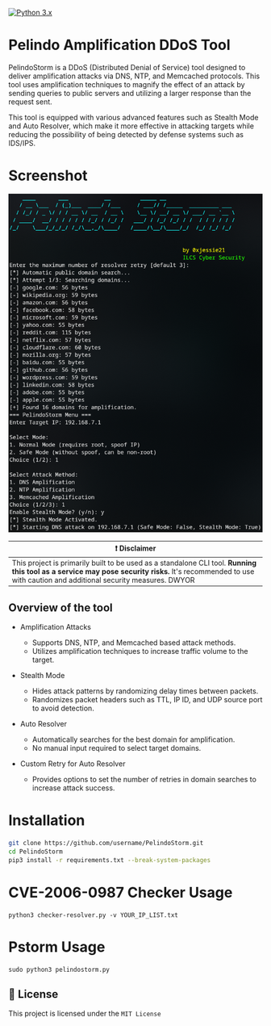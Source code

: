 [![Python 3.x](https://img.shields.io/badge/python-3.x-yellow.svg)](https://www.python.org/)

# Pelindo Amplification DDoS Tool
PelindoStorm is a DDoS (Distributed Denial of Service) tool designed to deliver amplification attacks via DNS, NTP, and Memcached protocols. This tool uses amplification techniques to magnify the effect of an attack by sending queries to public servers and utilizing a larger response than the request sent.

This tool is equipped with various advanced features such as Stealth Mode and Auto Resolver, which make it more effective in attacking targets while reducing the possibility of being detected by defense systems such as IDS/IPS.

# Screenshot
![Pelindo Storm](https://github.com/0xjessie21/Pelindo-Storm/blob/main/PStorm.png)

| :exclamation:  **Disclaimer**  |
|---------------------------------|
| This project is primarily built to be used as a standalone CLI tool. **Running this tool as a service may pose security risks.** It's recommended to use with caution and additional security measures. DWYOR |

## Overview of the tool
* Amplification Attacks
  - Supports DNS, NTP, and Memcached based attack methods.
  - Utilizes amplification techniques to increase traffic volume to the target.

* Stealth Mode
  - Hides attack patterns by randomizing delay times between packets.
  - Randomizes packet headers such as TTL, IP ID, and UDP source port to avoid detection.

* Auto Resolver
  - Automatically searches for the best domain for amplification.
  - No manual input required to select target domains.

* Custom Retry for Auto Resolver
  - Provides options to set the number of retries in domain searches to increase attack success.

# Installation
```sh
git clone https://github.com/username/PelindoStorm.git
cd PelindoStorm
pip3 install -r requirements.txt --break-system-packages
```

# CVE-2006-0987 Checker Usage
```
python3 checker-resolver.py -v YOUR_IP_LIST.txt
```

# Pstorm Usage
```
sudo python3 pelindostorm.py
```


## 📜 License

This project is licensed under the `MIT License`

